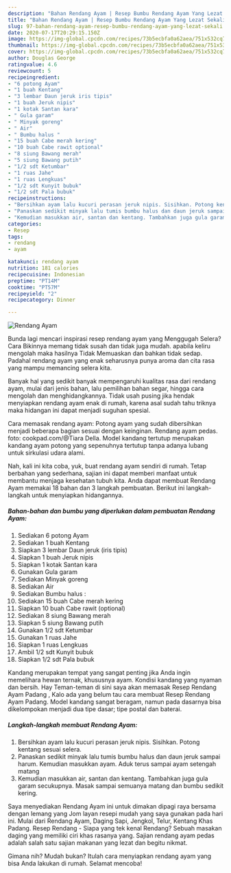 ```yaml
---
description: "Bahan Rendang Ayam | Resep Bumbu Rendang Ayam Yang Lezat Sekali"
title: "Bahan Rendang Ayam | Resep Bumbu Rendang Ayam Yang Lezat Sekali"
slug: 97-bahan-rendang-ayam-resep-bumbu-rendang-ayam-yang-lezat-sekali
date: 2020-07-17T20:29:15.150Z
image: https://img-global.cpcdn.com/recipes/73b5ecbfa0a62aea/751x532cq70/rendang-ayam-foto-resep-utama.jpg
thumbnail: https://img-global.cpcdn.com/recipes/73b5ecbfa0a62aea/751x532cq70/rendang-ayam-foto-resep-utama.jpg
cover: https://img-global.cpcdn.com/recipes/73b5ecbfa0a62aea/751x532cq70/rendang-ayam-foto-resep-utama.jpg
author: Douglas George
ratingvalue: 4.6
reviewcount: 5
recipeingredient:
- "6 potong Ayam"
- "1 buah Kentang"
- "3 lembar Daun jeruk iris tipis"
- "1 buah Jeruk nipis"
- "1 kotak Santan kara"
- " Gula garam"
- " Minyak goreng"
- " Air"
- " Bumbu halus "
- "15 buah Cabe merah kering"
- "10 buah Cabe rawit optional"
- "8 siung Bawang merah"
- "5 siung Bawang putih"
- "1/2 sdt Ketumbar"
- "1 ruas Jahe"
- "1 ruas Lengkuas"
- "1/2 sdt Kunyit bubuk"
- "1/2 sdt Pala bubuk"
recipeinstructions:
- "Bersihkan ayam lalu kucuri perasan jeruk nipis. Sisihkan. Potong kentang sesuai selera."
- "Panaskan sedikit minyak lalu tumis bumbu halus dan daun jeruk sampai harum. Kemudian masukkan ayam. Aduk terus sampai ayam setengah matang"
- "Kemudian masukkan air, santan dan kentang. Tambahkan juga gula garam secukupnya. Masak sampai semuanya matang dan bumbu sedikit kering."
categories:
- Resep
tags:
- rendang
- ayam

katakunci: rendang ayam 
nutrition: 181 calories
recipecuisine: Indonesian
preptime: "PT14M"
cooktime: "PT57M"
recipeyield: "2"
recipecategory: Dinner

---
```



![Rendang Ayam](https://img-global.cpcdn.com/recipes/73b5ecbfa0a62aea/751x532cq70/rendang-ayam-foto-resep-utama.jpg)

Bunda lagi mencari inspirasi resep rendang ayam yang Menggugah Selera? Cara Bikinnya memang tidak susah dan tidak juga mudah. apabila keliru mengolah maka hasilnya Tidak Memuaskan dan bahkan tidak sedap. Padahal rendang ayam yang enak seharusnya punya aroma dan cita rasa yang mampu memancing selera kita.

Banyak hal yang sedikit banyak mempengaruhi kualitas rasa dari rendang ayam, mulai dari jenis bahan, lalu pemilihan bahan segar, hingga cara mengolah dan menghidangkannya. Tidak usah pusing jika hendak menyiapkan rendang ayam enak di rumah, karena asal sudah tahu triknya maka hidangan ini dapat menjadi suguhan spesial.

Cara memasak rendang ayam: Potong ayam yang sudah dibersihkan menjadi beberapa bagian sesuai dengan keinginan. Rendang ayam pedas. foto: cookpad.com/@Tiara Della. Model kandang tertutup merupakan kandang ayam potong yang sepenuhnya tertutup tanpa adanya lubang untuk sirkulasi udara alami.


Nah, kali ini kita coba, yuk, buat rendang ayam sendiri di rumah. Tetap berbahan yang sederhana, sajian ini dapat memberi manfaat untuk membantu menjaga kesehatan tubuh kita. Anda dapat membuat Rendang Ayam memakai 18 bahan dan 3 langkah pembuatan. Berikut ini langkah-langkah untuk menyiapkan hidangannya.

<!--inarticleads1-->

##### Bahan-bahan dan bumbu yang diperlukan dalam pembuatan Rendang Ayam:

1. Sediakan 6 potong Ayam
1. Sediakan 1 buah Kentang
1. Siapkan 3 lembar Daun jeruk (iris tipis)
1. Siapkan 1 buah Jeruk nipis
1. Siapkan 1 kotak Santan kara
1. Gunakan  Gula garam
1. Sediakan  Minyak goreng
1. Sediakan  Air
1. Sediakan  Bumbu halus :
1. Sediakan 15 buah Cabe merah kering
1. Siapkan 10 buah Cabe rawit (optional)
1. Sediakan 8 siung Bawang merah
1. Siapkan 5 siung Bawang putih
1. Gunakan 1/2 sdt Ketumbar
1. Gunakan 1 ruas Jahe
1. Siapkan 1 ruas Lengkuas
1. Ambil 1/2 sdt Kunyit bubuk
1. Siapkan 1/2 sdt Pala bubuk


Kandang merupakan tempat yang sangat penting jika Anda ingin memelihara hewan ternak, khususnya ayam. Kondisi kandang yang nyaman dan bersih. Hay Teman-teman di sini saya akan memasak Resep Rendang Ayam Padang , Kalo ada yang belum tau cara membuat Resep Rendang Ayam Padang. Model kandang sangat beragam, namun pada dasarnya bisa dikelompokan menjadi dua tipe dasar; tipe postal dan baterai. 

<!--inarticleads2-->

##### Langkah-langkah membuat Rendang Ayam:

1. Bersihkan ayam lalu kucuri perasan jeruk nipis. Sisihkan. Potong kentang sesuai selera.
1. Panaskan sedikit minyak lalu tumis bumbu halus dan daun jeruk sampai harum. Kemudian masukkan ayam. Aduk terus sampai ayam setengah matang
1. Kemudian masukkan air, santan dan kentang. Tambahkan juga gula garam secukupnya. Masak sampai semuanya matang dan bumbu sedikit kering.


Saya menyediakan Rendang Ayam ini untuk dimakan dipagi raya bersama dengan lemang yang Jom layan resepi mudah yang saya gunakan pada hari ini. Mulai dari Rendang Ayam, Daging Sapi, Jengkol, Telur, Kentang Khas Padang. Resep Rendang - Siapa yang tek kenal Rendang? Sebuah masakan daging yang memiliki ciri khas rasanya yang. Sajian rendang ayam pedas adalah salah satu sajian makanan yang lezat dan begitu nikmat. 

Gimana nih? Mudah bukan? Itulah cara menyiapkan rendang ayam yang bisa Anda lakukan di rumah. Selamat mencoba!
